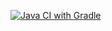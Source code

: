 [![Java CI with Gradle](https://github.com/Iulia1488/bdd/actions/workflows/gradle.yml/badge.svg)](https://github.com/Iulia1488/bdd/actions/workflows/gradle.yml)